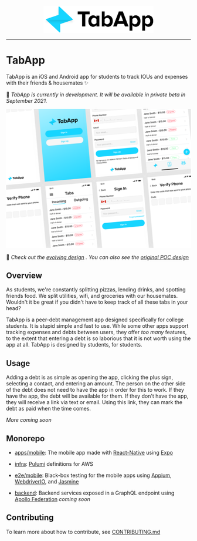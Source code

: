 <p align="center">
    <img width="300" src="assets/img/logo-text.svg"/>
</p>

---

# TabApp

TabApp is an iOS and Android app for students to track IOUs and expenses with their friends & housemates ✨

🔨 *TabApp is currently in development. It will be available in private beta in September 2021.*

![TabApp Design](assets/img/cover.svg)

📱 *Check out the [evolving design](https://www.figma.com/file/0IaZJUrvYZuzyKoOnXeejh/Mobile-UI-Kit?node-id=315%3A261)
. You can also see the [original POC design](https://www.figma.com/file/Gym1YV0Cuy7su3tZc5LKhF/TapApp-Beta-Prototype?.node-id=0%3A1)*

## Overview

As students, we're constantly splitting pizzas, lending drinks, and spotting friends food. We split utilities, wifi, and groceries with our housemates. Wouldn't it be great if you didn't have to keep track of all these tabs in your head?

TabApp is a peer-debt management app designed specifically for college students. It is stupid simple and fast to use. While some other apps  support tracking expenses and debts between users, they offer *too many* features, to the extent that entering a debt is so laborious that it is not worth using the app at all. TabApp is designed by students, for students.

## Usage

Adding a debt is as simple as opening the app, clicking the plus sign, selecting a contact, and entering an amount. The person on the other side of the debt does not need to have the app in order for this to work. If they have the app, the debt will be available for them. If they don't have the app, they will receive a link via text or email. Using this link, they can mark the debt as paid when the time comes.

*More coming soon*

## Monorepo

- [apps/mobile](apps/mobile): The mobile app made with [React-Native](https://reactnative.dev/) using [Expo](https://expo.io/)

- [infra](infra): [Pulumi](https://www.pulumi.com/) definitions for AWS

- [e2e/mobile](e2e/mobile): Black-box testing for the mobile apps using [Appium](https://appium.io/), [WebdriverIO](https://webdriver.io/), and [Jasmine](https://jasmine.github.io/)

- [backend](backend): Backend services exposed in a GraphQL endpoint using [Apollo Federation](https://www.apollographql.com/docs/federation) *coming soon*


## Contributing

To learn more about how to contribute, see [CONTRIBUTING.md](CONTRIBUTING.md)
